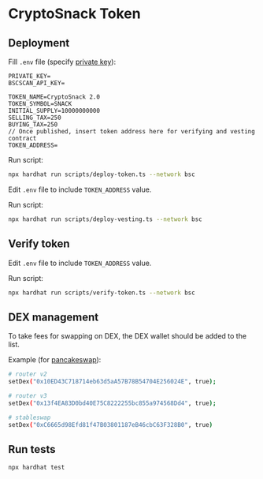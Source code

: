 # CryptoSnack Token

## Deployment

Fill `.env` file
(specify [private key](https://support.metamask.io/managing-my-wallet/secret-recovery-phrase-and-private-keys/how-to-export-an-accounts-private-key/)):

```dotenv
PRIVATE_KEY=
BSCSCAN_API_KEY=

TOKEN_NAME=CryptoSnack 2.0
TOKEN_SYMBOL=SNACK
INITIAL_SUPPLY=10000000000
SELLING_TAX=250
BUYING_TAX=250
// Once published, insert token address here for verifying and vesting contract
TOKEN_ADDRESS=
```

Run script:

```bash
npx hardhat run scripts/deploy-token.ts --network bsc
```

Edit `.env` file to include `TOKEN_ADDRESS` value.

Run script:

```bash
npx hardhat run scripts/deploy-vesting.ts --network bsc
```

## Verify token

Edit `.env` file to include `TOKEN_ADDRESS` value.

Run script:

```bash
npx hardhat run scripts/verify-token.ts --network bsc
```

## DEX management

To take fees for swapping on DEX, the DEX wallet should be added to the list.

Example (for [pancakeswap](https://docs.pancakeswap.finance/developers/smart-contracts)):

```bash
# router v2
setDex("0x10ED43C718714eb63d5aA57B78B54704E256024E", true);

# router v3
setDex("0x13f4EA83D0bd40E75C8222255bc855a974568Dd4", true);

# stableswap
setDex("0xC6665d98Efd81f47B03801187eB46cbC63F328B0", true)
```

## Run tests

```bash
npx hardhat test
```
